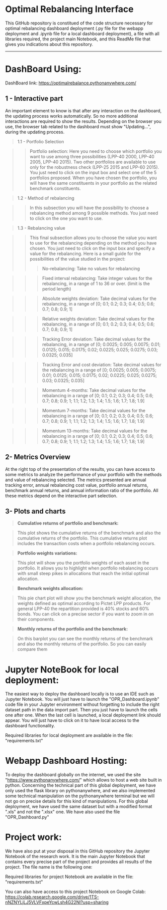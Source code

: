 # Optimal Rebalancing Interface

This GitHub repository is constitued of the code structure necessary for optimal rebalancing dashboard deployment (.py file for the webapp deployment and .ipynb file for a local dashboard deployment), a file with all libraries required, the project main Notebook, and this ReadMe file that gives you indications about this repository.



_____________________________________________________________________________________________________
# DashBoard Using:

DashBoard link: https://optimalrebalance.pythonanywhere.com/

## 1 - Interactive part

An important element to know is that after any interaction on the dashboard, the updating process works automatically. So no more additional interactions are required to show the results. Depending on the browser you use, the browser tab related to the dashboard must show "Updating...", during the updating process. 

> 1.1 - Portfolio Selection
  
>> Portfolio selection: Here you need to choose which portfolio you want to use among three possibilities (LPP-40 2000, LPP-40 2005, LPP-40 2015). Two other portfolios are available to use only for the robustness check (LPP-25 2015 and LPP-60 2015). You just need to click on the input box and select one of the 5 portfolios proposed. When you have chosen the portfolio, you will have the same constituents in your portfolio as the related benchmark constituents.   
  
> 1.2 - Method of rebalancing 

>> In this subsection you will have the possibility to choose a rebalancing method among 9 possible methods. You just need to click on the one you want to use. 
  
> 1.3 - Rebalancing value 

>> This final subsection allows you to choose the value you want to use for the rebalancing depending on the method you have chosen. You just need to click on the input box and specify a value for the rebalancing. Here is a small guide for the possibilities of the value studied in the project:
>>> No-rebalancing: Take no values for rebalancing 


>>> Fixed interval rebalancing: Take integer values for the rebalancing, in a range of 1 to 36 or over. (limit is the period length) 


>>> Absolute weights deviation: Take decimal values for the rebalancing, in a range of [0; 0.1; 0.2; 0.3; 0.4; 0.5; 0.6; 0.7; 0.8; 0.9; 1]


>>> Relative weights deviation: Take decimal values for the rebalancing, in a range of [0; 0.1; 0.2; 0.3; 0.4; 0.5; 0.6; 0.7; 0.8; 0.9; 1]


>>> Tracking Error deviation: Take decimal values for the rebalancing, in a range of [0; 0.0025; 0.005; 0.0075; 0.01; 0.0125; 0.015; 0.0175; 0.02; 0.0225; 0.025; 0.0275; 0.03; 0.0325; 0.035]


>>> Tracking Error and cost deviation: Take decimal values for the rebalancing in a range of [0; 0.0025; 0.005; 0.0075; 0.01; 0.0125; 0.015; 0.0175; 0.02; 0.0225; 0.025; 0.0275; 0.03; 0.0325; 0.035]


>>> Momentum 4-months: Take decimal values for the rebalancing in a range of [0; 0.1; 0.2; 0.3; 0.4; 0.5; 0.6; 0.7; 0.8; 0.9; 1; 1.1; 1.2; 1.3; 1.4; 1.5; 1.6; 1.7; 1.8; 1.9]


>>> Momentum 7-months: Take decimal values for the rebalancing in a range of [0; 0.1; 0.2; 0.3; 0.4; 0.5; 0.6; 0.7; 0.8; 0.9; 1; 1.1; 1.2; 1.3; 1.4; 1.5; 1.6; 1.7; 1.8; 1.9]


>>> Momentum 13-months: Take decimal values for the rebalancing in a range of [0; 0.1; 0.2; 0.3; 0.4; 0.5; 0.6; 0.7; 0.8; 0.9; 1; 1.1; 1.2; 1.3; 1.4; 1.5; 1.6; 1.7; 1.8; 1.9]



## 2- Metrics Overview

At the right top of the presentation of the results, you can have access to some metrics to analyze the performance of your portfolio with the methods and value of rebalancing selected.
The metrics presented are annual tracking error, annual rebalancing cost value, portfolio annual returns, benchmark annual returns, and annual information ratio of the portfolio. All these metrics depend on the interactive part selection. 


## 3- Plots and charts 

> **Cumulative returns of portfolio and benchmark:**

> This plot shows the cumulative returns of the benchmark and also the cumulative returns of the portfolio. This cumulative returns plot includes the transaction costs when a portfolio rebalancing occurs. 

> **Portfolio weights variations:**

> This plot will show you the portfolio weights of each asset in the portfolio. It allows you to highlight when portfolio rebalancing occurs with small steep pikes in allocations that reach the initial optimal allocation.

> **Benchmark weights allocation:**

> This pie chart plot will show you the benchmark weight allocation, the weights defined as optimal according to Pictet LPP products. For general LPP-40 the repartition provided is 40% stocks and 60% bonds. You can click on a precise sector if you want to zoom in on their components. 

> **Monthly returns of the portfolio and the benchmark:**

> On this barplot you can see the monthly returns of the benchmark and also the monthly returns of the portfolio. So you can easily compare them



# Jupyter NoteBook for local deployment:

The easiest way to deploy the dashboard locally is to use an IDE such as Jupyter Notebook. You will just have to launch the "OPR_Dashboard.ipynb" code file in your Jupyter environment without forgetting to include the right dataset path in the data import part. Then you just have to launch the cells one after one. When the last cell is launched, a local deployment link should appear. You will just have to click on it to have local access to the dashboard functionality.  

Required libraries for local deployment are available in the file: "requirements.txt"


# Webapp Dashboard Hosting:

To deploy the dashboard globally on the internet, we used the site "https://www.pythonanywhere.com/" which allows to host a web site built in python. Concerning the technical part of this global deployment, we have only used the flask library on pythonanywhere, and we also implemented some technical manipulation on the pythonanywhere terminal but we will not go on precise details for this kind of manipulations. For this global deployment, we have used the same dataset but with a modified format ".xls" and not the ".xlsx" one. We have also used the file "OPR_Dashboard.py"



# Project work: 

We have also put at your disposal in this GitHub repository the Jupyter Notebook of the research work. It is the main Jupyter Notebook that contains every precise part of the project and provides all results of the project. The file name is the following one: 

Required libraries for project Notebook are available in the file: "requirements.txt"

You can also have access to this project Notebook on Google Colab: https://colab.research.google.com/drive/1TS-nNZNYLjLJ5VLVFxpeYcwLsh4G22Nl?usp=sharing


















